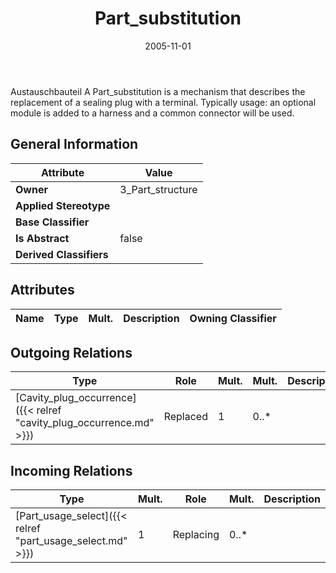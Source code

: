 ﻿---
title: Part_substitution
toc: false
type: specs
date: "2005-11-01"
draft: false
specification: KBL
version: 2.3.sr1
documentType: "Recommendation"
elementType: Class
classes:
  - Part_substitution
menu_name: kbl-2.3.sr1
---
<p>Austauschbauteil  A Part_substitution is a mechanism that describes the replacement of a sealing plug with a terminal. Typically usage: an optional module is added to a harness and a common connector will be used.</p>

## General Information

| Attribute               | Value |
|-------------------------|-------|
| **Owner**               | 3_Part_structure |
| **Applied Stereotype**  |   |
| **Base Classifier**     |   |
| **Is Abstract**         | false |
| **Derived Classifiers** |   |

## Attributes
|  Name  |  Type  |  Mult.  |  Description  |  Owning Classifier  |
|--------|--------|---------|---------------|--------------|

## Outgoing Relations
|    Type  |   Role   |   Mult.   |   Mult.   |   Description   |
|----------|----------|-----------|-----------|-----------------|
| [Cavity_plug_occurrence]({{< relref "cavity_plug_occurrence.md" >}}) | Replaced | 1 | 0..* |  |
##  Incoming Relations
|    Type  |   Mult.  |   Role    |   Mult.   |   Description  |
|----------|----------|-----------|-----------|----------------|
| [Part_usage_select]({{< relref "part_usage_select.md" >}}) | 1 | Replacing | 0..* |  |
